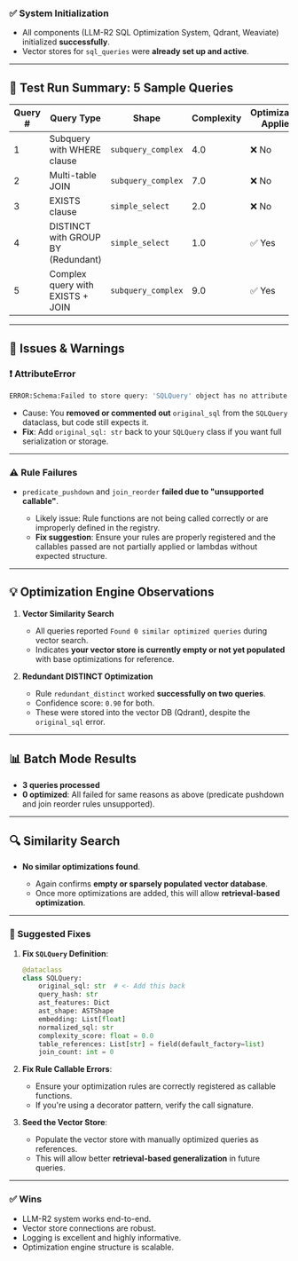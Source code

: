 

### ✅ **System Initialization**

* All components (LLM-R2 SQL Optimization System, Qdrant, Weaviate) initialized **successfully**.
* Vector stores for `sql_queries` were **already set up and active**.

---

## 🧪 **Test Run Summary: 5 Sample Queries**

| Query # | Query Type                         | Shape              | Complexity | Optimization Applied | Notes                               |
| ------- | ---------------------------------- | ------------------ | ---------- | -------------------- | ----------------------------------- |
| 1       | Subquery with WHERE clause         | `subquery_complex` | 4.0        | ❌ No                 | Predicate pushdown rule failed      |
| 2       | Multi-table JOIN                   | `subquery_complex` | 7.0        | ❌ No                 | Join reorder rule failed            |
| 3       | EXISTS clause                      | `simple_select`    | 2.0        | ❌ No                 | No applicable rule found            |
| 4       | DISTINCT with GROUP BY (Redundant) | `simple_select`    | 1.0        | ✅ Yes                | `redundant_distinct` rule triggered |
| 5       | Complex query with EXISTS + JOIN   | `subquery_complex` | 9.0        | ✅ Yes                | `redundant_distinct` rule triggered |

---

## 📌 Issues & Warnings

### ❗ AttributeError

```bash
ERROR:Schema:Failed to store query: 'SQLQuery' object has no attribute 'original_sql'
```

* Cause: You **removed or commented out** `original_sql` from the `SQLQuery` dataclass, but code still expects it.
* **Fix**: Add `original_sql: str` back to your `SQLQuery` class if you want full serialization or storage.

---

### ⚠️ Rule Failures

* `predicate_pushdown` and `join_reorder` **failed due to "unsupported callable"**.

  * Likely issue: Rule functions are not being called correctly or are improperly defined in the registry.
  * **Fix suggestion**: Ensure your rules are properly registered and the callables passed are not partially applied or lambdas without expected structure.

---

## 💡 Optimization Engine Observations

1. **Vector Similarity Search**

   * All queries reported `Found 0 similar optimized queries` during vector search.
   * Indicates **your vector store is currently empty or not yet populated** with base optimizations for reference.

2. **Redundant DISTINCT Optimization**

   * Rule `redundant_distinct` worked **successfully on two queries**.
   * Confidence score: `0.90` for both.
   * These were stored into the vector DB (Qdrant), despite the `original_sql` error.

---

## 📊 Batch Mode Results

* **3 queries processed**
* **0 optimized**: All failed for same reasons as above (predicate pushdown and join reorder rules unsupported).

---

## 🔍 Similarity Search

* **No similar optimizations found**.

  * Again confirms **empty or sparsely populated vector database**.
  * Once more optimizations are added, this will allow **retrieval-based optimization**.

---

### 🔧 Suggested Fixes

1. **Fix `SQLQuery` Definition**:

   ```python
   @dataclass
   class SQLQuery:
       original_sql: str  # <- Add this back
       query_hash: str
       ast_features: Dict
       ast_shape: ASTShape
       embedding: List[float]
       normalized_sql: str
       complexity_score: float = 0.0
       table_references: List[str] = field(default_factory=list)
       join_count: int = 0
   ```

2. **Fix Rule Callable Errors**:

   * Ensure your optimization rules are correctly registered as callable functions.
   * If you're using a decorator pattern, verify the call signature.

3. **Seed the Vector Store**:

   * Populate the vector store with manually optimized queries as references.
   * This will allow better **retrieval-based generalization** in future queries.

---

### ✅ Wins

* LLM-R2 system works end-to-end.
* Vector store connections are robust.
* Logging is excellent and highly informative.
* Optimization engine structure is scalable.


